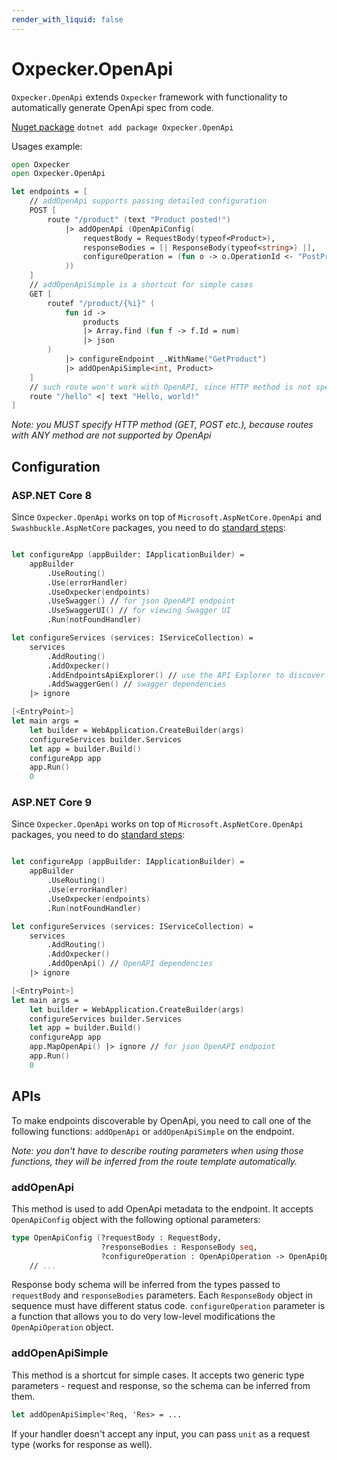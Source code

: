 ```yaml
---
render_with_liquid: false
---
```

# Oxpecker.OpenApi

`Oxpecker.OpenApi` extends `Oxpecker` framework with functionality to automatically generate OpenApi spec from code.

[Nuget package](https://www.nuget.org/packages/Oxpecker.OpenApi) `dotnet add package Oxpecker.OpenApi`

Usages example:

```fsharp
open Oxpecker
open Oxpecker.OpenApi

let endpoints = [
    // addOpenApi supports passing detailed configuration
    POST [
        route "/product" (text "Product posted!")
            |> addOpenApi (OpenApiConfig(
                requestBody = RequestBody(typeof<Product>),
                responseBodies = [| ResponseBody(typeof<string>) |],
                configureOperation = (fun o -> o.OperationId <- "PostProduct"; o)
            ))
    ]
    // addOpenApiSimple is a shortcut for simple cases
    GET [
        routef "/product/{%i}" (
            fun id ->
                products
                |> Array.find (fun f -> f.Id = num)
                |> json
        )
            |> configureEndpoint _.WithName("GetProduct")
            |> addOpenApiSimple<int, Product>
    ]
    // such route won't work with OpenAPI, since HTTP method is not specified
    route "/hello" <| text "Hello, world!"
]

```
_Note: you MUST specify HTTP method (GET, POST etc.), because routes with ANY method are not supported by OpenApi_

## Configuration

### ASP.NET Core 8

Since `Oxpecker.OpenApi` works on top of `Microsoft.AspNetCore.OpenApi` and `Swashbuckle.AspNetCore` packages, you need to do [standard steps](https://learn.microsoft.com/en-us/aspnet/core/fundamentals/minimal-apis/openapi):

```fsharp

let configureApp (appBuilder: IApplicationBuilder) =
    appBuilder
        .UseRouting()
        .Use(errorHandler)
        .UseOxpecker(endpoints)
        .UseSwagger() // for json OpenAPI endpoint
        .UseSwaggerUI() // for viewing Swagger UI
        .Run(notFoundHandler)

let configureServices (services: IServiceCollection) =
    services
        .AddRouting()
        .AddOxpecker()
        .AddEndpointsApiExplorer() // use the API Explorer to discover and describe endpoints
        .AddSwaggerGen() // swagger dependencies
    |> ignore

[<EntryPoint>]
let main args =
    let builder = WebApplication.CreateBuilder(args)
    configureServices builder.Services
    let app = builder.Build()
    configureApp app
    app.Run()
    0
```

### ASP.NET Core 9

Since `Oxpecker.OpenApi` works on top of `Microsoft.AspNetCore.OpenApi` packages, you need to do [standard steps](https://learn.microsoft.com/en-us/aspnet/core/fundamentals/minimal-apis/openapi):

```fsharp

let configureApp (appBuilder: IApplicationBuilder) =
    appBuilder
        .UseRouting()
        .Use(errorHandler)
        .UseOxpecker(endpoints)
        .Run(notFoundHandler)

let configureServices (services: IServiceCollection) =
    services
        .AddRouting()
        .AddOxpecker()
        .AddOpenApi() // OpenAPI dependencies
    |> ignore

[<EntryPoint>]
let main args =
    let builder = WebApplication.CreateBuilder(args)
    configureServices builder.Services
    let app = builder.Build()
    configureApp app
    app.MapOpenApi() |> ignore // for json OpenAPI endpoint
    app.Run()
    0
```

## APIs

To make endpoints discoverable by OpenApi, you need to call one of the following functions: `addOpenApi` or `addOpenApiSimple` on the endpoint.

_Note: you don't have to describe routing parameters when using those functions, they will be inferred from the route template automatically._

### addOpenApi

This method is used to add OpenApi metadata to the endpoint. It accepts `OpenApiConfig` object with the following optional parameters:

```fsharp
type OpenApiConfig (?requestBody : RequestBody,
                    ?responseBodies : ResponseBody seq,
                    ?configureOperation : OpenApiOperation -> OpenApiOperation) =
    // ...
```
Response body schema will be inferred from the types passed to `requestBody` and `responseBodies` parameters. Each `ResponseBody` object in sequence must have different status code.
`configureOperation` parameter is a function that allows you to do very low-level modifications the `OpenApiOperation` object.

### addOpenApiSimple

This method is a shortcut for simple cases. It accepts two generic type parameters - request and response, so the schema can be inferred from them.

```fsharp
let addOpenApiSimple<'Req, 'Res> = ...
```
If your handler doesn't accept any input, you can pass `unit` as a request type (works for response as well).
